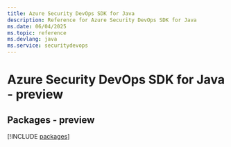 ```yaml
---
title: Azure Security DevOps SDK for Java
description: Reference for Azure Security DevOps SDK for Java
ms.date: 06/04/2025
ms.topic: reference
ms.devlang: java
ms.service: securitydevops
---
```

# Azure Security DevOps SDK for Java - preview
## Packages - preview
[!INCLUDE [packages](security-devops-index.md)]